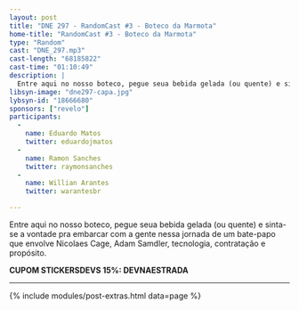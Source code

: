 ```yaml
---
layout: post
title: "DNE 297 - RandomCast #3 - Boteco da Marmota"
home-title: "RandomCast #3 - Boteco da Marmota"
type: "Random"
cast: "DNE_297.mp3"
cast-length: "68185822"
cast-time: "01:10:49"
description: |
  Entre aqui no nosso boteco, pegue seua bebida gelada (ou quente) e sinta-se a vontade pra embarcar com a gente nessa jornada de um bate-papo que envolve Nicolaes Cage, Adam Samdler, tecnologia, contratação e propósito.
libsyn-image: "dne297-capa.jpg"
lybsyn-id: "18666680"
sponsors: ["revelo"]
participants:
  -
    name: Eduardo Matos
    twitter: eduardojmatos
  -
    name: Ramon Sanches
    twitter: raymonsanches
  -
    name: Willian Arantes
    twitter: warantesbr

---
```


Entre aqui no nosso boteco, pegue seua bebida gelada (ou quente) e sinta-se a vontade pra embarcar com a gente nessa jornada de um bate-papo que envolve Nicolaes Cage, Adam Samdler, tecnologia, contratação e propósito.

<strong>CUPOM STICKERSDEVS 15%: DEVNAESTRADA</strong>

---

{% include modules/post-extras.html data=page %}
